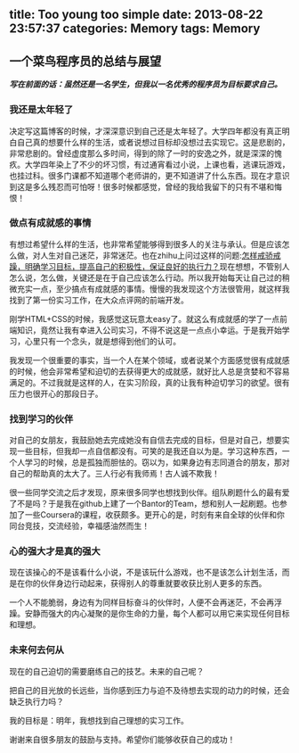 title: Too young too simple
date: 2013-08-22 23:57:37
categories: Memory
tags: Memory
---

## 一个菜鸟程序员的总结与展望

___写在前面的话：虽然还是一名学生，但我以一名优秀的程序员为目标要求自己。___

<!-- more -->

### 我还是太年轻了

决定写这篇博客的时候，才深深意识到自己还是太年轻了。大学四年都没有真正明白自己真的想要什么样的生活，或者说想过目标却没想过去实现它。这是悲剧的，非常悲剧的。曾经虚度那么多时间，得到的除了一时的安逸之外，就是深深的愧疚。大学四年染上了不少的坏习惯，有过通宵看过小说，上课也看，逃课玩游戏，也挂过科。很多门课都不知道哪个老师讲的，更不知道讲了什么东西。现在才意识到这是多么残忍而可怕呀！很多时候都感觉，曾经的我给我留下的只有不堪和悔恨！

### 做点有成就感的事情

有想过希望什么样的生活，也非常希望能够得到很多人的关注与承认。但是应该怎么做，对人生对自己迷茫，非常迷茫。也在zhihu上问过这样的问题:[怎样戒骄戒躁，明确学习目标，提高自己的积极性，保证良好的执行力？](http://www.zhihu.com/question/20760217)现在想想，不管别人怎么说，怎么做，关键还是在于自己应该怎么行动。所以我开始每天让自己过的稍微充实一点，至少搞点有成就感的事情。慢慢的我发现这个方法很管用，就这样我找到了第一份实习工作，在大众点评网的前端开发。

刚学HTML+CSS的时候，我感觉这玩意太easy了。就这么有成就感的学了一点前端知识，竟然让我有幸进入公司实习，不得不说这是一点点小幸运。于是我开始学习，心里只有一个念头，就是想得到他们的认可。

我发现一个很重要的事实，当一个人在某个领域，或者说某个方面感觉很有成就感的时候，他会非常希望和迫切的去获得更大的成就感，就好比人总是贪婪和不容易满足的。不过我就是这样的人，在实习阶段，真的让我有种迫切学习的欲望。很有压力也很开心的那段日子。

### 找到学习的伙伴

对自己的女朋友，我鼓励她去完成她没有自信去完成的目标，但是对自己，想要实现一些目标，但我却一点自信都没有。可笑的是我还自以为是。学习这种东西，一个人学习的时候，总是孤独而胆怯的。窃以为，如果身边有志同道合的朋友，那对自己的帮助真的太大了。三人行必有我师焉！古人诚不欺我！

很一些同学交流之后才发现，原来很多同学也想找到伙伴。组队刷题什么的最有爱了不是吗？于是我在github上建了一个Bantor的Team，想和别人一起刷题。也参加了一些Coursera的课程，收获颇多。更开心的是，时刻有来自全球的伙伴和你同台竞技，交流经验，幸福感油然而生！

### 心的强大才是真的强大

现在该操心的不是该看什么小说，不是该玩什么游戏，也不是该怎么计划生活，而是在你的伙伴身边行动起来，获得别人的尊重就要收获比别人更多的东西。

一个人不能脆弱，身边有为同样目标奋斗的伙伴时，人便不会再迷茫，不会再浮躁。安静而强大的内心凝聚的是你生命的力量，每个人都可以用它来实现任何目标和理想。

### 未来何去何从

现在的自己迫切的需要磨练自己的技艺。未来的自己呢？

把自己的目光放的长远些，当你感到压力与迫不及待想去实现的动力的时候，还会缺乏执行力吗？

我的目标是：明年，我想找到自己理想的实习工作。

谢谢来自很多朋友的鼓励与支持。希望你们能够收获自己的成功！


